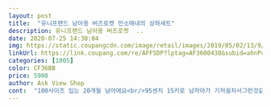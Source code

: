```yaml
---
layout: post 
title:  "유니프랜드 남아용 버즈로켓 민소매내의 상하세트" 
description: 유니프랜드 남아용 버즈로켓  ..
date: 2020-07-25 14:30:04 
img: https://static.coupangcdn.com/image/retail/images/2019/05/02/13/9/e3b2d152-8153-4b65-b448-35af26773c69.jpg 
linkUrl: https://link.coupang.com/re/AFFSDP?lptag=AF3600438&subid=ahnPublicAsk&pageKey=216742969&itemId=663206361&vendorItemId=4716192667&traceid=V0-113-2446379fd7ad4365 
categories: [1005] 
color: CF36BB 
price: 5900 
author: Ask View Shop 
cont:  "100사이즈 입는 20개월 남아에요<br/>95센치 15키로 남자아가 기저귈차서그런것같 지만 바지가 짧은감이 ㅎ<br/>건조기 돌리면 줄어든다길래 110 구매했고<br/>딱 좋아요 잘 구매한 것 같네요<br/>면은 좋고 시원한감도 있고 좋은데 사이즈가 좀 작게 나온거 같아요 여기꺼 칠부나  반팔은 140 이 알맞아서 150을  주문했는데  딱 맞네욤 목둘레와 겨드랑이 둘레가 촘촘하네요<br/>세탁하고 건조기 돌린 후 입혔더니<br/>시원하게 잘 입힐게요<br/>아들은 좋아하네용<br/>요즘 더워지면서 땀띠가 나길래 나시 실내복 구매했어요<br/>워낙 뭘 많이 흘리기때문에 저렴한 거 여러개 사는 편이에요<br/>처음엔 너무 커서 멘붕왔지만<br/>" 
---
```

